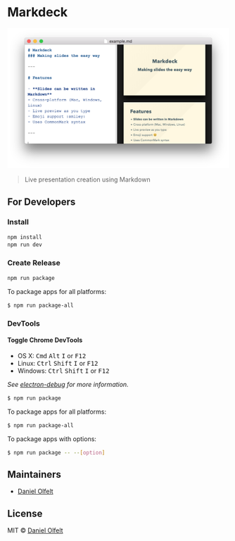 # Markdeck

![](./assets/screenshot.png)

> Live presentation creation using Markdown

## For Developers

### Install

```bash
npm install
npm run dev
```

### Create Release

```bash
npm run package
```

To package apps for all platforms:

```bash
$ npm run package-all
```

### DevTools

#### Toggle Chrome DevTools

- OS X: <kbd>Cmd</kbd> <kbd>Alt</kbd> <kbd>I</kbd> or <kbd>F12</kbd>
- Linux: <kbd>Ctrl</kbd> <kbd>Shift</kbd> <kbd>I</kbd> or <kbd>F12</kbd>
- Windows: <kbd>Ctrl</kbd> <kbd>Shift</kbd> <kbd>I</kbd> or <kbd>F12</kbd>

*See [electron-debug](https://github.com/sindresorhus/electron-debug) for more information.*



```bash
$ npm run package
```

To package apps for all platforms:

```bash
$ npm run package-all
```

To package apps with options:

```bash
$ npm run package -- --[option]
```

## Maintainers

- [Daniel Olfelt](https://github.com/dolfelt)


## License
MIT © [Daniel Olfelt](https://github.com/dolfelt)
